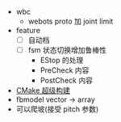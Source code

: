 - wbc
  - webots proto 加 joint limit
- feature
  - [ ] 自动档
  - [ ] fsm 状态切换增加鲁棒性
    - EStop 的处理
    - PreCheck 内容
    - PostCheck 内容
- [CMake 超级构建](https://www.bookstack.cn/read/CMake-Cookbook/content-chapter10-10.4-chinese.md)
- fbmodel vector -> array
- 可以爬坡(接受 pitch 参数)
